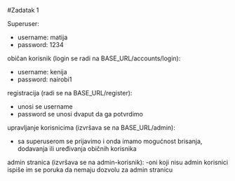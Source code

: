 #Zadatak 1


Superuser:
- username: matija 
- password: 1234


običan korisnik (login se radi na BASE_URL/accounts/login):
- username: kenija
- password: nairobi1


registracija (radi se na BASE_URL/register):
- unosi se username
- password se unosi dvaput da ga potvrdimo


upravljanje korisnicima (izvršava se na BASE_URL/admin):
- sa superuserom se prijavimo i onda imamo mogućnost brisanja, dodavanja ili uređivanja običnih korisnika


admin stranica (izvršava se na admin-korisnik):
-oni koji nisu admin korisnici ispiše im se poruka da nemaju dozvolu za admin stranicu

